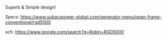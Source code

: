 Superb & Simple design!

Specs:
https://www.subarupower-global.com/generator-menu/open-frame-conventional/rgd5000

sch: https://www.google.com/search?q=Robin+RGD5000
